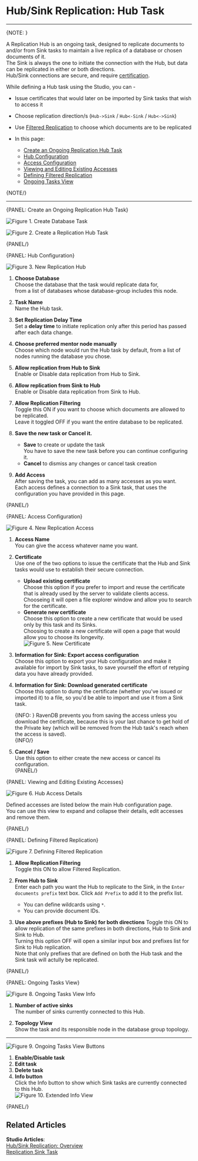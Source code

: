 # Hub/Sink Replication: Hub Task
---

{NOTE: }

A Replication Hub is an ongoing task, designed to replicate documents to and/or 
from Sink tasks to maintain a live replica of a database or chosen documents of it.  
The Sink is always the one to initiate the connection with the Hub, but data can 
be replicated in either or both directions.  
Hub/Sink connections are secure, and require [certification](../../../../../studio/database/tasks/ongoing-tasks/hub-sink-replication/overview#certificates).  

While defining a Hub task using the Studio, you can -  
* Issue certificates that would later on be imported by Sink tasks that wish to access it  
* Choose replication direction/s (`Hub->Sink` / `Hub<-Sink` / `Hub<->Sink`)  
* Use [Filtered Replication](../../../../../studio/database/tasks/ongoing-tasks/hub-sink-replication/overview#filtered-replication) to choose which documents are to be replicated  

* In this page:
   * [Create an Ongoing Replication Hub Task](../../../../../studio/database/tasks/ongoing-tasks/hub-sink-replication/replication-hub-task#create-an-ongoing-replication-hub-task)  
   * [Hub Configuration](../../../../../studio/database/tasks/ongoing-tasks/hub-sink-replication/replication-hub-task#hub-configuration)  
   * [Access Configuration](../../../../../studio/database/tasks/ongoing-tasks/hub-sink-replication/replication-hub-task#access-configuration)  
   * [Viewing and Editing Existing Accesses](../../../../../studio/database/tasks/ongoing-tasks/hub-sink-replication/replication-hub-task#viewing-and-editing-existing-accesses)  
   * [Defining Filtered Replication](../../../../../studio/database/tasks/ongoing-tasks/hub-sink-replication/replication-hub-task#defining-filtered-replication)  
   * [Ongoing Tasks View](../../../../../studio/database/tasks/ongoing-tasks/hub-sink-replication/replication-hub-task#ongoing-tasks-view)  

{NOTE/}

---

{PANEL: Create an Ongoing Replication Hub Task}

![Figure 1. Create Database Task](images/hub/hub_create-database-task.png "Create Database Task")

![Figure 2. Create a Replication Hub Task](images/hub/hub_choose-hub-task.png "Create a Replication Hub Task")

{PANEL/}

{PANEL: Hub Configuration}

![Figure 3. New Replication Hub](images/hub/hub_new-replication-hub.png "New Replication Hub")

1. **Choose Database**  
   Choose the database that the task would replicate data for,  
   from a list of databases whose database-group includes this node.  

2. **Task Name**  
   Name the Hub task.  

3. **Set Replication Delay Time**  
   Set a **delay time** to initiate replication only after this period has passed after each data change.  

4. **Choose preferred mentor node manually**  
   Choose which node would run the Hub task by default, 
   from a list of nodes running the database you chose.  

5. **Allow replication from Hub to Sink**  
   Enable or Disable data replication from Hub to Sink.  

6. **Allow replication from Sink to Hub**  
   Enable or Disable data replication from Sink to Hub.  

7. **Allow Replication Filtering**  
   Toggle this ON if you want to choose which documents are allowed to be replicated.  
   Leave it toggled OFF if you want the entire database to be replicated.  

8. **Save the new task or Cancel it.**  
    * **Save** to create or update the task  
      You have to save the new task before you can continue configuring it.  
    * **Cancel** to dismiss any changes or cancel task creation  

9. **Add Access**  
   After saving the task, you can add as many accesses as you want.  
   Each access defines a connection to a Sink task, that uses the configuration 
   you have provided in this page.  

{PANEL/}

{PANEL: Access Configuration}

![Figure 4. New Replication Access](images/hub/hub_new-replication-access.png "New Replication Access")

1. **Access Name**  
   You can give the access whatever name you want.  

2. **Certificate**  
   Use one of the two options to issue the certificate that the Hub and Sink 
   tasks would use to establish their secure connection.  
    * **Upload existing certificate**  
      Choose this option if you prefer to import and reuse the certificate 
      that is already used by the server to validate clients access.  
      Chooseing it will open a file explorer window and allow you to 
      search for the certificate.  
    * **Generate new certificate**  
      Choose this option to create a new certificate that would be used 
      only by this task and its Sinks.  
      Choosing to create a new certificate will open a page that would 
      allow you to choose its longevity.  
       ![Figure 5. New Certificate](images/hub/hub_generate-new-replication-certificate.png "New Certificate")


3. **Information for Sink: Export access configuration**  
   Choose this option to export your Hub configuration and make it 
   available for import by Sink tasks, to save yourself the effort 
   of retyping data you have already provided.  

4. **Information for Sink: Download generated certificate**  
   Choose this option to dump the certificate (whether you've issued 
   or imported it) to a file, so you'd be able to import and use 
   it from a Sink task.  

     {INFO: }
     RavenDB prevents you from saving the access unless you download 
     the certificate, because this is your last chance to get hold of 
     the Private key (which will be removed from the Hub task's reach 
     when the access is saved).  
     {INFO/}
   
5. **Cancel / Save**  
   Use this option to either create the new access or cancel its configuration.  
{PANEL/}

{PANEL: Viewing and Editing Existing Accesses}

![Figure 6. Hub Access Details](images/hub/hub_hub-access-details.png "Hub Access Details")

Defined accesses are listed below the main Hub configuration page.  
You can use this view to expand and collapse their details, edit accesses 
and remove them.  

{PANEL/}

{PANEL: Defining Filtered Replication}

![Figure 7. Defining Filtered Replication](images/hub/hub_filtered-replication.png "Defining Filtered Replication")

1. **Allow Replication Filtering**  
   Toggle this ON to allow Filtered Replication.  

2. **From Hub to Sink**  
   Enter each path you want the Hub to replicate to the Sink, 
   in the `Enter documents prefix` text box. Click `Add Prefix` 
   to add it to the prefix list.  
    * You can define wildcards using `*`.  
    * You can provide document IDs.  

3. **Use above prefixes (Hub to Sink) for both directions**
   Toggle this ON to allow replication of the same prefixes in 
   both directions, Hub to Sink and Sink to Hub.  
   Turning this option OFF will open a similar input box and 
   prefixes list for Sink to Hub replication.  
   Note that only prefixes that are defined on both the Hub 
   task and the Sink task will actully be replicated.  

{PANEL/}

{PANEL: Ongoing Tasks View}

![Figure 8. Ongoing Tasks View Info](images/hub/hub_ongoing_tasks_view_info.png "Ongoing Tasks View Info")

1. **Number of active sinks**  
   The number of sinks currently connected to this Hub.  

3. **Topology View**  
   Show the task and its responsible node in the database group topology.  

---

![Figure 9. Ongoing Tasks View Buttons](images/hub/hub_ongoing_tasks_view_buttons.png "Ongoing Tasks View Buttons")

1. **Enable/Disable task**  
2. **Edit task**  
3. **Delete task**  
4. **Info button**  
   Click the Info button to show which Sink tasks are currently connected to this Hub.  
   ![Figure 10. Extended Info View](images/hub/hub_extended-info.png "Extended Info View")  

{PANEL/}



## Related Articles

**Studio Articles**:   
[Hub/Sink Replication: Overview](../../../../../studio/database/tasks/ongoing-tasks/hub-sink-replication/overview)  
[Replication Sink Task](../../../../../studio/database/tasks/ongoing-tasks/hub-sink-replication/replication-sink-task)  
